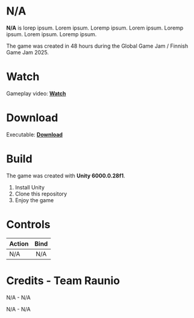 # N/A

**N/A** is lorep ipsum. Lorem ipsum. Loremp ipsum. Lorem ipsum. Loremp ipsum. Lorem ipsum. Loremp ipsum.

The game was created in 48 hours during the Global Game Jam / Finnish Game Jam 2025.

# Watch

Gameplay video: [**Watch**](https://)

# Download

Executable: [**Download**](https://)

# Build

The game was created with **Unity 6000.0.28f1**.

 1. Install Unity
 2. Clone this repository
 3. Enjoy the game

# Controls

| Action           | Bind          |
| ---------------- |:-------------:|
| N/A              | N/A           |

# Credits - Team Raunio

N/A - N/A

N/A - N/A